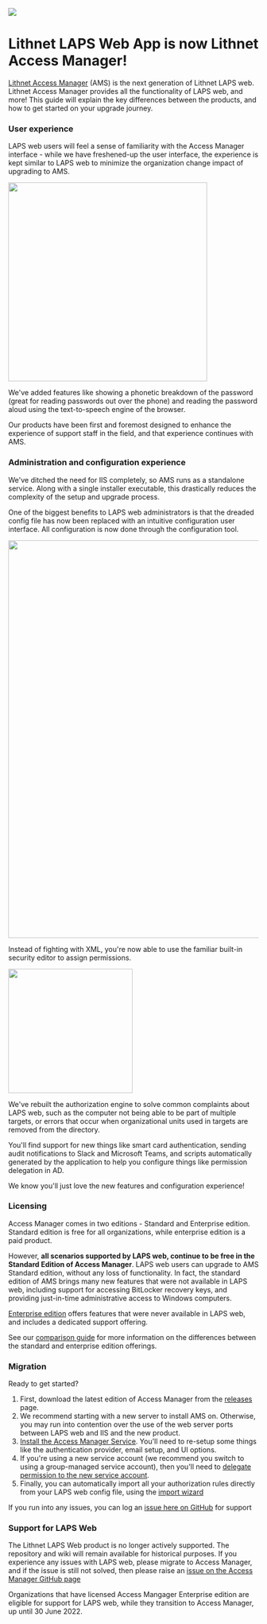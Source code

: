 ![](https://github.com/lithnet/laps-web/wiki/images/logo-ex-small.png)
# Lithnet LAPS Web App is now Lithnet Access Manager!
[Lithnet Access Manager](https://github.com/lithnet/access-manager) (AMS) is the next generation of Lithnet LAPS web. Lithnet Access Manager provides all the functionality of LAPS web, and more! This guide will explain the key differences between the products, and how to get started on your upgrade journey.

### User experience
LAPS web users will feel a sense of familiarity with the Access Manager interface - while we have freshened-up the user interface, the experience is kept similar to LAPS web to minimize the organization change impact of upgrading to AMS.

<img src="https://github.com/lithnet/access-manager/wiki/images/web-request-laps.gif" Width="400"/>

We've added features like showing a phonetic breakdown of the password (great for reading passwords out over the phone) and reading the password aloud using the text-to-speech engine of the browser.

Our products have been first and foremost designed to enhance the experience of support staff in the field, and that experience continues with AMS.

### Administration and configuration experience
We've ditched the need for IIS completely, so AMS runs as a standalone service. Along with a single installer executable, this drastically reduces the complexity of the setup and upgrade process.

One of the biggest benefits to LAPS web administrators is that the dreaded config file has now been replaced with an intuitive configuration user interface. All configuration is now done through the configuration tool. 

<img src="https://github.com/lithnet/access-manager/wiki/images/ui-page-authz-lapstarget.png" Width="800"/>

Instead of fighting with XML, you're now able to use the familiar built-in security editor to assign permissions. 

<img src="https://github.com/lithnet/access-manager/wiki/images/ui-page-authz-editsecurity-laps.png" Width="250"/>

We've rebuilt the authorization engine to solve common complaints about LAPS web, such as the computer not being able to be part of multiple targets, or errors that occur when organizational units used in targets are removed from the directory.

You'll find support for new things like smart card authentication, sending audit notifications to Slack and Microsoft Teams, and scripts automatically generated by the application to help you configure things like permission delegation in AD.

We know you'll just love the new features and configuration experience!

### Licensing
Access Manager comes in two editions - Standard and Enterprise edition. Standard edition is free for all organizations, while enterprise edition is a paid product. 

However, **all scenarios supported by LAPS web, continue to be free in the Standard Edition of Access Manager**. LAPS web users can upgrade to AMS Standard edition, without any loss of functionality. In fact, the standard edition of AMS brings many new features that were not available in LAPS web, including support for accessing BitLocker recovery keys, and providing just-in-time administrative access to Windows computers.

[Enterprise edition](https://github.com/lithnet/access-manager/wiki/Enterprise-Edition) offers features that were never available in LAPS web, and includes a dedicated support offering.

See our [comparison guide](https://github.com/lithnet/access-manager/wiki/Access-Manager-Editions) for more information on the differences between the standard and enterprise edition offerings.

### Migration
Ready to get started?

1. First, download the latest edition of Access Manager from the [releases](https://github.com/lithnet/access-manager/releases/latest) page.
2. We recommend starting with a new server to install AMS on. Otherwise, you may run into contention over the use of the web server ports between LAPS web and IIS and the new product. 
3. [Install the Access Manager Service](https://github.com/lithnet/access-manager/wiki/Installing-the-Access-Manager-Service). You'll need to re-setup some things like the authentication provider, email setup, and UI options.
4. If you're using a new service account (we recommend you switch to using a group-managed service account), then you'll need to [delegate permission to the new service account](https://github.com/lithnet/access-manager/wiki/Setting-up-Microsoft-LAPS).
5. Finally, you can automatically import all your authorization rules directly from your LAPS web config file, using the [import wizard](https://github.com/lithnet/access-manager/wiki/Importing-rules-from-Lithnet-Laps-web-app)

If you run into any issues, you can log an [issue here on GitHub](https://github.com/lithnet/access-manager/issues/new) for support

### Support for LAPS Web
The Lithnet LAPS Web product is no longer actively supported. The repository and wiki will remain available for historical purposes. If you experience any issues with LAPS web, please migrate to Access Manager, and if the issue is still not solved, then please raise an [issue on the Access Manager GitHub page](https://github.com/lithnet/access-manager/issues/new)

Organizations that have licensed Access Mangager Enterprise edition are eligible for support for LAPS web, while they transition to Access Manager, up until 30 June 2022.
